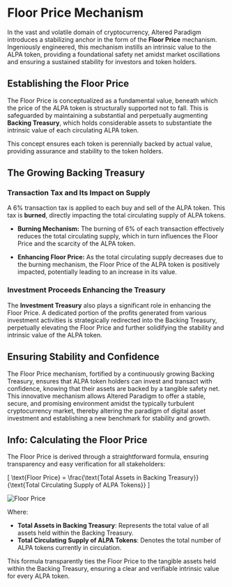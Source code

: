 # Floor Price Mechanism

In the vast and volatile domain of cryptocurrency, Altered Paradigm introduces a stabilizing anchor in the form of the **Floor Price** mechanism. Ingeniously engineered, this mechanism instills an intrinsic value to the ALPA token, providing a foundational safety net amidst market oscillations and ensuring a sustained stability for investors and token holders.

## Establishing the Floor Price

The Floor Price is conceptualized as a fundamental value, beneath which the price of the ALPA token is structurally supported not to fall. This is safeguarded by maintaining a substantial and perpetually augmenting **Backing Treasury**, which holds considerable assets to substantiate the intrinsic value of each circulating ALPA token.

This concept ensures each token is perennially backed by actual value, providing assurance and stability to the token holders.

## The Growing Backing Treasury

### Transaction Tax and Its Impact on Supply

A 6% transaction tax is applied to each buy and sell of the ALPA token. This tax is **burned**, directly impacting the total circulating supply of ALPA tokens.

- **Burning Mechanism:** The burning of 6% of each transaction effectively reduces the total circulating supply, which in turn influences the Floor Price and the scarcity of the ALPA token.

- **Enhancing Floor Price:** As the total circulating supply decreases due to the burning mechanism, the Floor Price of the ALPA token is positively impacted, potentially leading to an increase in its value.

### Investment Proceeds Enhancing the Treasury

The **Investment Treasury** also plays a significant role in enhancing the Floor Price. A dedicated portion of the profits generated from various investment activities is strategically redirected into the Backing Treasury, perpetually elevating the Floor Price and further solidifying the stability and intrinsic value of the ALPA token.

## Ensuring Stability and Confidence

The Floor Price mechanism, fortified by a continuously growing Backing Treasury, ensures that ALPA token holders can invest and transact with confidence, knowing that their assets are backed by a tangible safety net. This innovative mechanism allows Altered Paradigm to offer a stable, secure, and promising environment amidst the typically turbulent cryptocurrency market, thereby altering the paradigm of digital asset investment and establishing a new benchmark for stability and growth.

## Info: Calculating the Floor Price

The Floor Price is derived through a straightforward formula, ensuring transparency and easy verification for all stakeholders:

\[
\text{Floor Price} = \frac{\text{Total Assets in Backing Treasury}}{\text{Total Circulating Supply of ALPA Tokens}}
\]

![Floor Price](/img/floor-price.png)

Where:

- **Total Assets in Backing Treasury**: Represents the total value of all assets held within the Backing Treasury.
- **Total Circulating Supply of ALPA Tokens**: Denotes the total number of ALPA tokens currently in circulation.

This formula transparently ties the Floor Price to the tangible assets held within the Backing Treasury, ensuring a clear and verifiable intrinsic value for every ALPA token.
